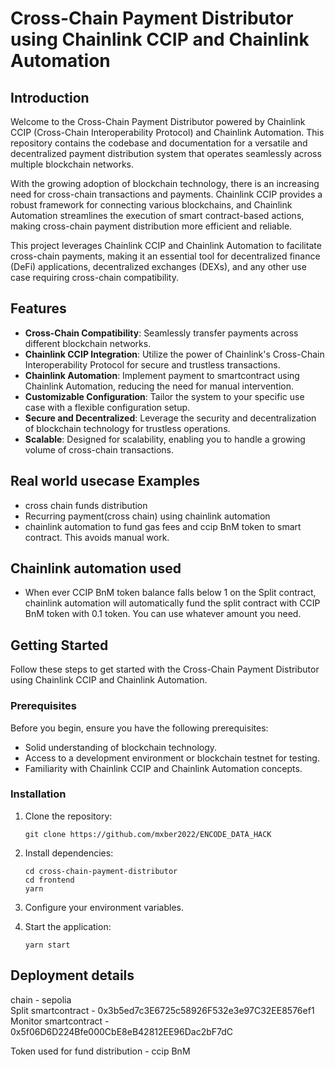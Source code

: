 # Cross-Chain Payment Distributor using Chainlink CCIP and Chainlink Automation


## Introduction

Welcome to the Cross-Chain Payment Distributor powered by Chainlink CCIP (Cross-Chain Interoperability Protocol) and Chainlink Automation. This repository contains the codebase and documentation for a versatile and decentralized payment distribution system that operates seamlessly across multiple blockchain networks.

With the growing adoption of blockchain technology, there is an increasing need for cross-chain transactions and payments. Chainlink CCIP provides a robust framework for connecting various blockchains, and Chainlink Automation streamlines the execution of smart contract-based actions, making cross-chain payment distribution more efficient and reliable.

This project leverages Chainlink CCIP and Chainlink Automation to facilitate cross-chain payments, making it an essential tool for decentralized finance (DeFi) applications, decentralized exchanges (DEXs), and any other use case requiring cross-chain compatibility.

## Features

- **Cross-Chain Compatibility**: Seamlessly transfer payments across different blockchain networks.
- **Chainlink CCIP Integration**: Utilize the power of Chainlink's Cross-Chain Interoperability Protocol for secure and trustless transactions.
- **Chainlink Automation**: Implement payment to smartcontract using Chainlink Automation, reducing the need for manual intervention.
- **Customizable Configuration**: Tailor the system to your specific use case with a flexible configuration setup.
- **Secure and Decentralized**: Leverage the security and decentralization of blockchain technology for trustless operations.
- **Scalable**: Designed for scalability, enabling you to handle a growing volume of cross-chain transactions.

## Real world usecase Examples

- cross chain funds distribution
- Recurring payment(cross chain) using chainlink automation
- chainlink automation to fund gas fees and ccip BnM token to smart contract. This avoids manual work.

## Chainlink automation used
- When ever CCIP BnM token balance falls below 1 on the Split contract, chainlink automation will automatically fund the split contract with CCIP BnM token with 0.1 token. You can use whatever amount you need.


## Getting Started

Follow these steps to get started with the Cross-Chain Payment Distributor using Chainlink CCIP and Chainlink Automation.

### Prerequisites

Before you begin, ensure you have the following prerequisites:

- Solid understanding of blockchain technology.
- Access to a development environment or blockchain testnet for testing.
- Familiarity with Chainlink CCIP and Chainlink Automation concepts.

### Installation

1. Clone the repository:

   ```shell
   git clone https://github.com/mxber2022/ENCODE_DATA_HACK
   ```

2. Install dependencies:

   ```shell
   cd cross-chain-payment-distributor
   cd frontend
   yarn
   ```

3. Configure your environment variables.

4. Start the application:

   ```shell
   yarn start
   ```


## Deployment details

chain - sepolia <br>
Split smartcontract - 0x3b5ed7c3E6725c58926F532e3e97C32EE8576ef1 <br>
Monitor smartcontract - 0x5f06D6D224Bfe000CbE8eB42812EE96Dac2bF7dC <br>

Token used for fund distribution - ccip BnM